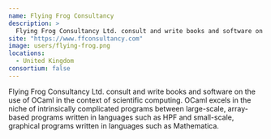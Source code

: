 ```yaml
---
name: Flying Frog Consultancy
description: > 
  Flying Frog Consultancy Ltd. consult and write books and software on the use of OCaml in the context of scientific computing.
site: "https://www.ffconsultancy.com"
image: users/flying-frog.png
locations: 
  - United Kingdom
consortium: false
---
```


Flying Frog Consultancy Ltd. consult and write books and software on the use of OCaml in the context of scientific computing. OCaml excels in the niche of intrinsically complicated programs between large-scale, array-based programs written in languages such as HPF and small-scale, graphical programs written in languages such as Mathematica.
